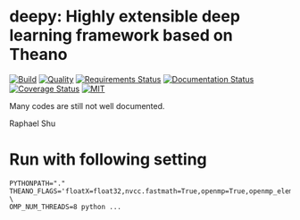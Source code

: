 deepy: Highly extensible deep learning framework based on Theano
===

   
[![Build](https://travis-ci.org/uaca/deepy.svg)](https://travis-ci.org/uaca/deepy)
[![Quality](https://img.shields.io/scrutinizer/g/uaca/deepy.svg)](https://scrutinizer-ci.com/g/uaca/deepy/?branch=master)
[![Requirements Status](https://requires.io/github/uaca/deepy/requirements.svg?branch=master)](https://requires.io/github/uaca/deepy/requirements/?branch=master)
[![Documentation Status](https://readthedocs.org/projects/deepy/badge/?version=latest)](http://deepy.readthedocs.org/en/latest/)
[![Coverage Status](https://coveralls.io/repos/uaca/deepy/badge.svg?branch=master)](https://coveralls.io/r/uaca/deepy?branch=master)
[![MIT](https://img.shields.io/badge/license-MIT-blue.svg)](https://github.com/uaca/deepy/blob/master/LICENSE)

Many codes are still not well documented.

Raphael Shu

Run with following setting
===

```
PYTHONPATH="." THEANO_FLAGS='floatX=float32,nvcc.fastmath=True,openmp=True,openmp_elemwise_minsize=1000' \
OMP_NUM_THREADS=8 python ...
```
